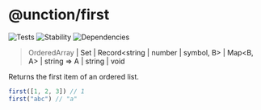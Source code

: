 # @unction/first

![Tests][BADGE_TRAVIS]
![Stability][BADGE_STABILITY]
![Dependencies][BADGE_DEPENDENCY]

> OrderedArray<A> | Set<A> | Record<string | number | symbol, B> | Map<B, A> | string => A | string | void

Returns the first item of an ordered list.

``` javascript
first([1, 2, 3]) // 1
first("abc") // "a"
```

[BADGE_TRAVIS]: https://img.shields.io/travis/unctionjs/first.svg?maxAge=2592000&style=flat-square
[BADGE_STABILITY]: https://img.shields.io/badge/stability-strong-green.svg?maxAge=2592000&style=flat-square
[BADGE_DEPENDENCY]: https://img.shields.io/david/unctionjs/first.svg?maxAge=2592000&style=flat-square
